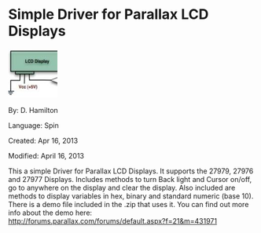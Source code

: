 # Simple Driver for Parallax LCD Displays

![LCD_Driver_Thumb.jpg](LCD_Driver_Thumb.jpg)

By: D. Hamilton

Language: Spin

Created: Apr 16, 2013

Modified: April 16, 2013

This a simple Driver for Parallax LCD Displays. It supports the 27979, 27976 and 27977 Displays. Includes methods to turn Back light and Cursor on/off, go to anywhere on the display and clear the display. Also included are methods to display variables in hex, binary and standard numeric (base 10). There is a demo file included in the .zip that uses it. You can find out more info about the demo here:  
http://forums.parallax.com/forums/default.aspx?f=21&m=431971
